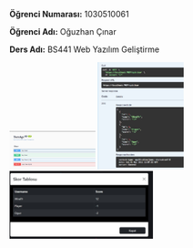 **Öğrenci Numarası:** 1030510061

**Öğrenci Adı:** Oğuzhan Çınar

**Ders Adı:** BS441 Web Yazılım Geliştirme

<img src='https://github.com/OguzhanCnr/1030510061_BS441_WebYazilimGelistirme/blob/master/server/images/1.jpg' width='30%'>

<img src='https://github.com/OguzhanCnr/1030510061_BS441_WebYazilimGelistirme/blob/master/server/images/2.jpg' width='30%'>

<img src='https://github.com/OguzhanCnr/1030510061_BS441_WebYazilimGelistirme/blob/master/server/images/3.jpg' width='50%'>
